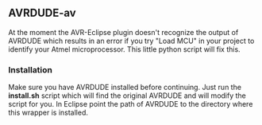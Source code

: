 ## AVRDUDE-av
At the moment the AVR-Eclipse plugin doesn't recognize the output of AVRDUDE which results in an error if you try "Load MCU" in your project to identify your Atmel microprocessor. This little python script will fix this.

### Installation
Make sure you have AVRDUDE installed before continuing.
Just run the __install.sh__ script which will find the original AVRDUDE and will modify the script for you. In Eclipse point the path of AVRDUDE to the directory where this wrapper is installed.
